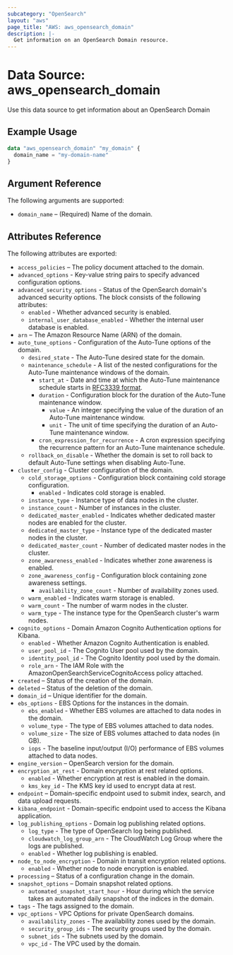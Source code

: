 ```yaml
---
subcategory: "OpenSearch"
layout: "aws"
page_title: "AWS: aws_opensearch_domain"
description: |-
  Get information on an OpenSearch Domain resource.
---
```


# Data Source: aws_opensearch_domain

Use this data source to get information about an OpenSearch Domain

## Example Usage

```terraform
data "aws_opensearch_domain" "my_domain" {
  domain_name = "my-domain-name"
}
```

## Argument Reference

The following arguments are supported:

* `domain_name` – (Required) Name of the domain.


## Attributes Reference

The following attributes are exported:

* `access_policies` – The policy document attached to the domain.
* `advanced_options` - Key-value string pairs to specify advanced configuration options.
* `advanced_security_options` - Status of the OpenSearch domain's advanced security options. The block consists of the following attributes:
    * `enabled` - Whether advanced security is enabled.
    * `internal_user_database_enabled` - Whether the internal user database is enabled.
* `arn` – The Amazon Resource Name (ARN) of the domain.
* `auto_tune_options` - Configuration of the Auto-Tune options of the domain.
    * `desired_state` - The Auto-Tune desired state for the domain.
    * `maintenance_schedule` - A list of the nested configurations for the Auto-Tune maintenance windows of the domain.
        * `start_at` - Date and time at which the Auto-Tune maintenance schedule starts in [RFC3339 format](https://tools.ietf.org/html/rfc3339#section-5.8).
        * `duration` - Configuration block for the duration of the Auto-Tune maintenance window.
            * `value` - An integer specifying the value of the duration of an Auto-Tune maintenance window.
            * `unit` - The unit of time specifying the duration of an Auto-Tune maintenance window.
        * `cron_expression_for_recurrence` - A cron expression specifying the recurrence pattern for an Auto-Tune maintenance schedule.
    * `rollback_on_disable` - Whether the domain is set to roll back to default Auto-Tune settings when disabling Auto-Tune.
* `cluster_config` - Cluster configuration of the domain.
    * `cold_storage_options` - Configuration block containing cold storage configuration.
        * `enabled` - Indicates  cold storage is enabled.
    * `instance_type` - Instance type of data nodes in the cluster.
    * `instance_count` - Number of instances in the cluster.
    * `dedicated_master_enabled` - Indicates whether dedicated master nodes are enabled for the cluster.
    * `dedicated_master_type` - Instance type of the dedicated master nodes in the cluster.
    * `dedicated_master_count` - Number of dedicated master nodes in the cluster.
    * `zone_awareness_enabled` - Indicates whether zone awareness is enabled.
    * `zone_awareness_config` - Configuration block containing zone awareness settings.
        * `availability_zone_count` - Number of availability zones used.
    * `warm_enabled` - Indicates warm storage is enabled.
    * `warm_count` - The number of warm nodes in the cluster.
    * `warm_type` - The instance type for the OpenSearch cluster's warm nodes.
* `cognito_options` - Domain Amazon Cognito Authentication options for Kibana.
    * `enabled` - Whether Amazon Cognito Authentication is enabled.
    * `user_pool_id` - The Cognito User pool used by the domain.
    * `identity_pool_id` - The Cognito Identity pool used by the domain.
    * `role_arn` - The IAM Role with the AmazonOpenSearchServiceCognitoAccess policy attached.
* `created` – Status of the creation of the domain.
* `deleted` – Status of the deletion of the domain.
* `domain_id` – Unique identifier for the domain.
* `ebs_options` - EBS Options for the instances in the domain.
    * `ebs_enabled` - Whether EBS volumes are attached to data nodes in the domain.
    * `volume_type` - The type of EBS volumes attached to data nodes.
    * `volume_size` - The size of EBS volumes attached to data nodes (in GB).
    * `iops` - The baseline input/output (I/O) performance of EBS volumes attached to data nodes.
* `engine_version` – OpenSearch version for the domain.
* `encryption_at_rest` - Domain encryption at rest related options.
    * `enabled` - Whether encryption at rest is enabled in the domain.
    * `kms_key_id` - The KMS key id used to encrypt data at rest.
* `endpoint` – Domain-specific endpoint used to submit index, search, and data upload requests.
* `kibana_endpoint` - Domain-specific endpoint used to access the Kibana application.
* `log_publishing_options` - Domain log publishing related options.
    * `log_type` - The type of OpenSearch log being published.
    * `cloudwatch_log_group_arn` - The CloudWatch Log Group where the logs are published.
    * `enabled` - Whether log publishing is enabled.
* `node_to_node_encryption` - Domain in transit encryption related options.
    * `enabled` - Whether node to node encryption is enabled.
* `processing` – Status of a configuration change in the domain.
* `snapshot_options` – Domain snapshot related options.
    * `automated_snapshot_start_hour` - Hour during which the service takes an automated daily snapshot of the indices in the domain.
* `tags` - The tags assigned to the domain.
* `vpc_options` - VPC Options for private OpenSearch domains.
    * `availability_zones` - The availability zones used by the domain.
    * `security_group_ids` - The security groups used by the domain.
    * `subnet_ids` - The subnets used by the domain.
    * `vpc_id` - The VPC used by the domain.
